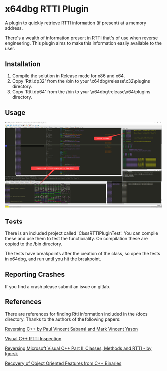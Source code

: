 # x64dbg RTTI Plugin

A plugin to quickly retrieve RTTI information (if present) at a memory address.

There's a wealth of information present in RTTI that's of use when reverse engineering.  This plugin aims to make this information easily available to the user.

## Installation
1. Compile the solution in Release mode for x86 and x64.
2. Copy 'Rtti.dp32' from the /bin to your \x64dbg\release\x32\plugins directory.
3. Copy 'Rtti.dp64' from the /bin to your \x64dbg\release\x64\plugins directory.

## Usage

![Rtti Usage image](images/Rtti.jpg)

## Tests
There is an included project called 'ClassRTTIPluginTest'.  You can compile these and use them to test the functionality.  On compilation these are copied to the /bin directory.

The tests have breakpoints after the creation of the class, so open the tests in x64dbg, and run until you hit the breakpoint.

## Reporting Crashes

If you find a crash please submit an issue on gitlab.

## References
There are references for finding Rtti information included in the /docs directory.  Thanks to the authors of the following papers:

[Reversing C++ by Paul Vincent Sabanal and Mark Vincent Yason](https://www.blackhat.com/presentations/bh-dc-07/Sabanal_Yason/Paper/bh-dc-07-Sabanal_Yason-WP.pdf)

[Visual C++ RTTI Inspection](https://blog.quarkslab.com/visual-c-rtti-inspection.html)

[Reversing Microsoft Visual C++ Part II: Classes, Methods and RTTI - by Igorsk](http://www.openrce.org/articles/full_view/23)


[Recovery of Object Oriented Features from C++ Binaries](https://www.ece.umd.edu/~barua/yoo-APSEC-2014.pdf)